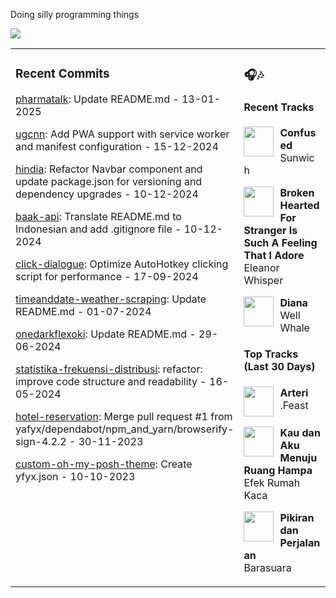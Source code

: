 Doing silly programming things

<img src="https://skillicons.dev/icons?i=golang,php,python,typescript,nodejs,laravel,nextjs,react,tailwind,prisma,supabase,figma,mongodb,mysql,postgresql" />

<table><tr>
<td valign="top" width="50%">

### Recent Commits

<!-- recent_commits starts -->
[pharmatalk](https://github.com/yafyx/pharmatalk/commit/029c5a25a2754eb9b5dc1d95e6d6617bb2b1fbb8): Update README.md - 13-01-2025

[ugcnn](https://github.com/yafyx/ugcnn/commit/d9ccf18ee1bd880d75222dbdc9738d7c1c195649): Add PWA support with service worker and manifest configuration - 15-12-2024

[hindia](https://github.com/yafyx/hindia/commit/bb54c060ae47e2b23a024e23b630407105e8f54d): Refactor Navbar component and update package.json for versioning and dependency upgrades - 10-12-2024

[baak-api](https://github.com/yafyx/baak-api/commit/ed24a3d7c406d210b197fae964a785f52bbc3837): Translate README.md to Indonesian and add .gitignore file - 10-12-2024

[click-dialogue](https://github.com/yafyx/click-dialogue/commit/a24adcbd56d31a8cb8dbc8b8560f4e2f8c0324a1): Optimize AutoHotkey clicking script for performance - 17-09-2024

[timeanddate-weather-scraping](https://github.com/yafyx/timeanddate-weather-scraping/commit/7b114d739f870b5ea486fe05adb33b177ac5ad7c): Update README.md - 01-07-2024

[onedarkflexoki](https://github.com/yafyx/onedarkflexoki/commit/13db08acb9f7e7a50ff2192e626e484533f67175): Update README.md - 29-06-2024

[statistika-frekuensi-distribusi](https://github.com/yafyx/statistika-frekuensi-distribusi/commit/83eee4d905146aed84436041597fa2158661c7ac): refactor: improve code structure and readability - 16-05-2024

[hotel-reservation](https://github.com/yafyx/hotel-reservation/commit/0fc47e5392fc00b751454734f3da941d5d8d79cb): Merge pull request #1 from yafyx/dependabot/npm_and_yarn/browserify-sign-4.2.2 - 30-11-2023

[custom-oh-my-posh-theme](https://github.com/yafyx/custom-oh-my-posh-theme/commit/70f613102821766ad2a5f408404d9c111197f21b): Create yfyx.json - 10-10-2023
<!-- recent_commits ends -->

</td>
<td valign="top" width="50%">

### 🎧🎶

#### Recent Tracks

<!-- recent_tracks starts -->
<img src="https://lastfm.freetls.fastly.net/i/u/300x300/c1052aa21587868e6d1555e1d78b142f.jpg" width="48" height="48" align="left" style="margin-right: 10px;"/>**Confused**<br>Sunwich<br clear="left">

<img src="https://lastfm.freetls.fastly.net/i/u/300x300/ef3d62ca482889af02926fffeb0feaec.jpg" width="48" height="48" align="left" style="margin-right: 10px;"/>**Broken Hearted For Stranger Is Such A Feeling That I Adore**<br>Eleanor Whisper<br clear="left">

<img src="https://lastfm.freetls.fastly.net/i/u/300x300/91c0b50106662227e0e704af90f4c570.jpg" width="48" height="48" align="left" style="margin-right: 10px;"/>**Diana**<br>Well Whale<br clear="left">
<!-- recent_tracks ends -->

#### Top Tracks (Last 30 Days)

<!-- top_tracks starts -->
<img src="https://lastfm.freetls.fastly.net/i/u/300x300/2a96cbd8b46e442fc41c2b86b821562f.png" width="48" height="48" align="left" style="margin-right: 10px;"/>**Arteri**<br>.Feast<br clear="left">

<img src="https://lastfm.freetls.fastly.net/i/u/300x300/2a96cbd8b46e442fc41c2b86b821562f.png" width="48" height="48" align="left" style="margin-right: 10px;"/>**Kau dan Aku Menuju Ruang Hampa**<br>Efek Rumah Kaca<br clear="left">

<img src="https://lastfm.freetls.fastly.net/i/u/300x300/2a96cbd8b46e442fc41c2b86b821562f.png" width="48" height="48" align="left" style="margin-right: 10px;"/>**Pikiran dan Perjalanan**<br>Barasuara<br clear="left">
<!-- top_tracks ends -->

</td>
</tr></table>
